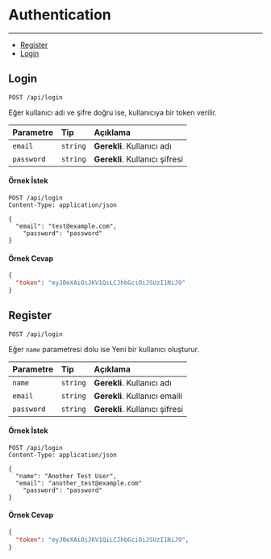 # Authentication

---
- [Register](#section-2)
- [Login](#section-1)


<a name="section-1"></a>
## Login

```http
POST /api/login
```
Eğer kullanıcı adı ve şifre doğru ise, kullanıcıya bir token verilir.

| Parametre | Tip     | Açıklama                |
| :-------- | :------- | :------------------------- |
| `email`      | `string` | **Gerekli**. Kullanıcı adı |
| `password`      | `string` | **Gerekli**. Kullanıcı şifresi |

#### Örnek İstek

```http
POST /api/login
Content-Type: application/json

{
  "email": "test@example.com",
    "password": "password"
}
```
#### Örnek Cevap
```json
{
  "token": "eyJ0eXAiOiJKV1QiLCJhbGciOiJSUzI1NiJ9"
}
```

## Register

```http
POST /api/login
```
Eğer ``name`` parametresi dolu ise Yeni bir kullanıcı oluşturur.

| Parametre | Tip     | Açıklama                |
| :-------- | :------- | :------------------------- |
| `name`      | `string` | **Gerekli**. Kullanıcı adı |
| `email`      | `string` | **Gerekli**. Kullanıcı emaili |
| `password`      | `string` | **Gerekli**. Kullanıcı şifresi |

#### Örnek İstek

```http
POST /api/login
Content-Type: application/json

{
  "name": "Another Test User",
  "email": "another_test@example.com"
    "password": "password"
}
```

#### Örnek Cevap

```json
{
  "token": "eyJ0eXAiOiJKV1QiLCJhbGciOiJSUzI1NiJ9",
}
```
